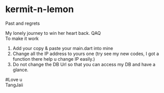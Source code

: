 # kermit-n-lemon
Past and regrets

My lonely journey to win her heart back. QAQ\
To make it work 
1. Add your copy & paste your main.dart into mine
2. Change all the IP address to yours one (try see my new codes, I got a function there help u change IP easily.)
3. Do not change the DB Url so that you can access my DB and have a glance.

#Love u\
TangJaii
